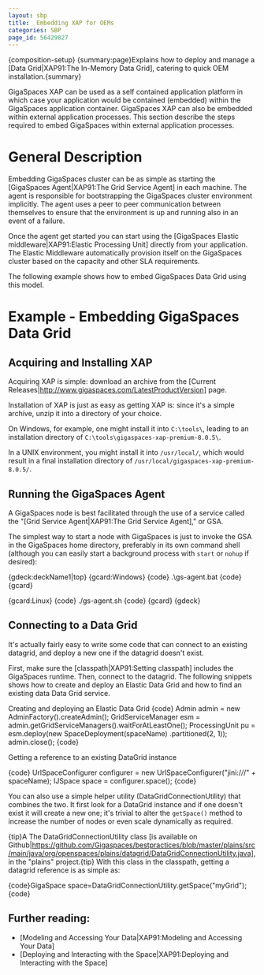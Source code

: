 ```yaml
---
layout: sbp
title:  Embedding XAP for OEMs
categories: SBP
page_id: 56429827
---
```


{composition-setup}
{summary:page}Explains how to deploy and manage a [Data Grid|XAP91:The In-Memory Data Grid], catering to quick OEM installation.{summary}

GigaSpaces XAP can be used as a self contained application platform in which case your application would be contained (embedded) within the GigaSpaces application container. GigaSpaces XAP can also be embedded within external application processes. This section describe the steps required to embed GigaSpaces within external application processes.

#  General Description

Embedding GigaSpaces cluster can be as simple as starting the [GigaSpaces Agent|XAP91:The Grid Service Agent] in each machine.
The agent is responsible for bootstrapping the GigaSpaces cluster environment implicitly. The agent uses a peer to peer communication between themselves to ensure that the environment is up and running also in an  event of a failure.

Once the agent get started you can start using the [GigaSpaces Elastic middleware|XAP91:Elastic Processing Unit] directly from your application.
The Elastic Middleware automatically provision itself on the GigaSpaces cluster based on the capacity and other SLA requirements.


The following example shows how to embed GigaSpaces Data Grid using this model.


#  Example - Embedding GigaSpaces Data Grid

## Acquiring and Installing XAP

Acquiring XAP is simple: download an archive from the [Current Releases|http://www.gigaspaces.com/LatestProductVersion] page.

Installation of XAP is just as easy as getting XAP is: since it's a simple archive, unzip it into a directory of your choice.

On Windows, for example, one might install it into `C:\tools\`, leading to an installation directory of `C:\tools\gigaspaces-xap-premium-8.0.5\`.

In a UNIX environment, you might install it into `/usr/local/`, which would result in a final installation directory of `/usr/local/gigaspaces-xap-premium-8.0.5/`.

## Running the GigaSpaces Agent

A GigaSpaces node is best facilitated through the use of a service called the "[Grid Service Agent|XAP91:The Grid Service Agent]," or GSA.

The simplest way to start a node with GigaSpaces is just to invoke the GSA in the GigaSpaces home directory, preferably in its own command shell (although you can easily start a background process with `start` or `nohup` if desired):

{gdeck:deckName1|top}
{gcard:Windows}
{code}
.\gs-agent.bat
{code}
{gcard}

{gcard:Linux}
{code}
./gs-agent.sh
{code}
{gcard}
{gdeck}

## Connecting to a Data Grid

It's actually fairly easy to write some code that can connect to an existing datagrid, and deploy a new one if the datagrid doesn't exist.

First, make sure the [classpath|XAP91:Setting classpath] includes the GigaSpaces runtime. Then, connect to the datagrid. The following snippets shows how to create and deploy an Elastic Data Grid and how to find an existing data Data Grid service.

Creating and deploying an Elastic Data Grid
{code}
        Admin admin = new AdminFactory().createAdmin();
        GridServiceManager esm = admin.getGridServiceManagers().waitForAtLeastOne();
        ProcessingUnit pu = esm.deploy(new SpaceDeployment(spaceName)
          .partitioned(2, 1));
        admin.close();
{code}

Getting a reference to an existing DataGrid instance

{code}
     UrlSpaceConfigurer configurer =
        new UrlSpaceConfigurer("jini:/*/*/" + spaceName);
      IJSpace space = configurer.space();
{code}

You can also use a simple helper utility (DataGridConnectionUtility) that combines the two. It first look for a DataGrid instance and if one doesn't exist it will create a new one; it's trivial to alter the `getSpace()` method to increase the number of nodes or even scale dynamically as required.

{tip}A The DataGridConnectionUtility class [is available on Github|https://github.com/Gigaspaces/bestpractices/blob/master/plains/src/main/java/org/openspaces/plains/datagrid/DataGridConnectionUtility.java], in the "plains" project.{tip}
With this class in the classpath, getting a datagrid reference is as simple as:

{code}GigaSpace space=DataGridConnectionUtility.getSpace("myGrid");{code}

## Further reading:
- [Modeling and Accessing Your Data|XAP91:Modeling and Accessing Your Data]
- [Deploying and Interacting with the Space|XAP91:Deploying and Interacting with the Space]

